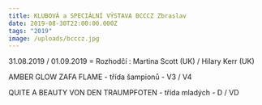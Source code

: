```yaml
---
title: KLUBOVÁ a SPECIÁLNÍ VÝSTAVA BCCCZ Zbraslav
date: 2019-08-30T22:00:00.000Z
tags: "2019"
image: /uploads/bcccz.jpg
---
```

31.08.2019 / 01.09.2019 = Rozhodčí : Martina Scott (UK) / Hilary Kerr (UK) 

AMBER GLOW ZAFA FLAME - třída šampionů - V3 / V4

QUITE A BEAUTY VON DEN TRAUMPFOTEN - třída mladých - D / VD